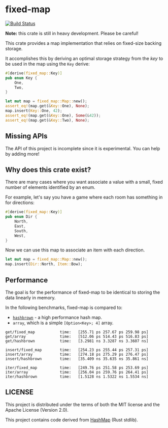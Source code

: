 # fixed-map
[![Build Status](https://travis-ci.org/udoprog/fixed-map.svg?branch=master)](https://travis-ci.org/udoprog/fixed-map)

**Note:** this crate is still in heavy development. Please be careful!

This crate provides a map implementation that relies on fixed-size backing storage.

It accomplishes this by deriving an optimal storage strategy from the _key_ to be used in the map
using the `Key` derive:

```rust
#[derive(fixed_map::Key)]
pub enum Key {
    One,
    Two,
}

let mut map = fixed_map::Map::new();
assert_eq!(map.get(&Key::One), None);
map.insert(Key::One, 42);
assert_eq!(map.get(&Key::One), Some(&42));
assert_eq!(map.get(&Key::Two), None);
```

## Missing APIs

The API of this project is incomplete since it is experimental.
You can help by adding more!

## Why does this crate exist?

There are many cases where you want associate a value with a small, fixed number of elements
identified by an enum.

For example, let's say you have a game where each room has something in for directions:

```rust
#[derive(fixed_map::Key)]
pub enum Dir {
    North,
    East,
    South,
    West,
}
```

Now we can use this map to associate an item with each direction.

```rust
let mut map = fixed_map::Map::new();
map.insert(Dir::North, Item::Bow);
```

## Performance

The goal is for the performance of fixed-map to be identical to storing the data linearly in memory.

In the following benchmarks, fixed-map is compared to:

* [`hashbrown`] - a high performance hash map.
* `array`, which is a simple `[Option<Key>; 4]` array.

```
get/fixed_map           time:   [255.71 ps 257.67 ps 259.98 ps]
get/array               time:   [512.06 ps 514.43 ps 516.83 ps]
get/hashbrown           time:   [3.2981 ns 3.3287 ns 3.3607 ns]

insert/fixed_map        time:   [254.23 ps 255.44 ps 257.31 ps]
insert/array            time:   [274.18 ps 275.29 ps 276.47 ps]
insert/hashbrown        time:   [35.409 ns 35.635 ns 35.861 ns]

iter/fixed_map          time:   [249.76 ps 251.58 ps 253.69 ps]
iter/array              time:   [256.04 ps 259.76 ps 264.41 ps]
iter/hashbrown          time:   [1.5128 ns 1.5322 ns 1.5534 ns]
```

[`hashbrown`]: https://github.com/Amanieu/hashbrown

## LICENSE

This project is distributed under the terms of both the MIT license and the Apache License (Version
2.0).

This project contains code derived from [HashMap] (Rust stdlib).

[HashMap]: https://github.com/rust-lang/rust/blob/2c1a715cbda1d6eba39625aca08f1f2ac7c0dcc8/src/libstd/collections/hash/map.rs
